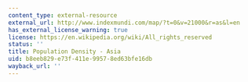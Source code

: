 ```yaml
---
content_type: external-resource
external_url: http://www.indexmundi.com/map/?t=0&v=21000&r=as&l=en
has_external_license_warning: true
license: https://en.wikipedia.org/wiki/All_rights_reserved
status: ''
title: Population Density - Asia
uid: b8eeb829-e73f-411e-9957-8ed63bfe16db
wayback_url: ''
---
```

